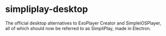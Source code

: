# simpliplay-desktop
The official desktop alternatives to ExoPlayer Creator and SimpleiOSPlayer, all of which should now be referred to as SimpliPlay, made in Electron.
